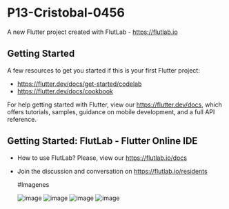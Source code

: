 # P13-Cristobal-0456

A new Flutter project created with FlutLab - https://flutlab.io

## Getting Started

A few resources to get you started if this is your first Flutter project:

- https://flutter.dev/docs/get-started/codelab
- https://flutter.dev/docs/cookbook

For help getting started with Flutter, view our
https://flutter.dev/docs, which offers tutorials,
samples, guidance on mobile development, and a full API reference.

## Getting Started: FlutLab - Flutter Online IDE

- How to use FlutLab? Please, view our https://flutlab.io/docs
- Join the discussion and conversation on https://flutlab.io/residents

  #Imagenes
  
  ![image](https://github.com/LBrandonC06/P15-Rutas-0456-6J/assets/143548973/60f05d56-1471-4c7d-9db6-492be9eb9174)
  ![image](https://github.com/LBrandonC06/P15-Rutas-0456-6J/assets/143548973/cc725914-b3cd-46d1-a23c-f2d2f9fbb197)
![image](https://github.com/LBrandonC06/P15-Rutas-0456-6J/assets/143548973/6b5d94af-3238-408a-a9f5-46bc13dc486a)
![image](https://github.com/LBrandonC06/P15-Rutas-0456-6J/assets/143548973/f4af2cab-75a3-4994-9c49-f8e98440288d)


  







  




